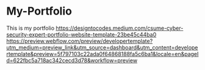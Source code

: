 # My-Portfolio
This is my portfolio
https://designtocodes.medium.com/csume-cyber-security-expert-portfolio-website-template-23be45c44ba0
https://preview.webflow.com/preview/developertemplate?utm_medium=preview_link&utm_source=dashboard&utm_content=developertemplate&preview=5f797103c22ada0f64868188fa5c6ba1&locale=en&pageId=622fbc5a718ac342cecd3d78&workflow=preview

